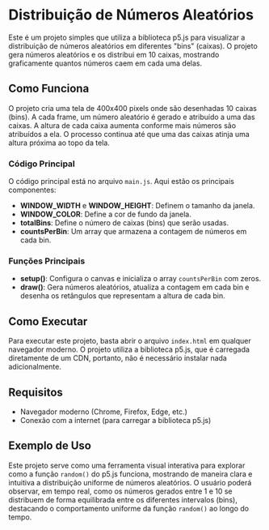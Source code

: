 # Distribuição de Números Aleatórios

Este é um projeto simples que utiliza a biblioteca p5.js para visualizar a distribuição de números aleatórios em diferentes "bins" (caixas). O projeto gera números aleatórios e os distribui em 10 caixas, mostrando graficamente quantos números caem em cada uma delas.

## Como Funciona

O projeto cria uma tela de 400x400 pixels onde são desenhadas 10 caixas (bins). A cada frame, um número aleatório é gerado e atribuído a uma das caixas. A altura de cada caixa aumenta conforme mais números são atribuídos a ela. O processo continua até que uma das caixas atinja uma altura próxima ao topo da tela.

### Código Principal

O código principal está no arquivo `main.js`. Aqui estão os principais componentes:

- **WINDOW_WIDTH** e **WINDOW_HEIGHT**: Definem o tamanho da janela.
- **WINDOW_COLOR**: Define a cor de fundo da janela.
- **totalBins**: Define o número de caixas (bins) que serão usadas.
- **countsPerBin**: Um array que armazena a contagem de números em cada bin.

### Funções Principais

- **setup()**: Configura o canvas e inicializa o array `countsPerBin` com zeros.
- **draw()**: Gera números aleatórios, atualiza a contagem em cada bin e desenha os retângulos que representam a altura de cada bin.

## Como Executar

Para executar este projeto, basta abrir o arquivo `index.html` em qualquer navegador moderno. O projeto utiliza a biblioteca p5.js, que é carregada diretamente de um CDN, portanto, não é necessário instalar nada adicionalmente.

## Requisitos

- Navegador moderno (Chrome, Firefox, Edge, etc.)
- Conexão com a internet (para carregar a biblioteca p5.js)

## Exemplo de Uso

Este projeto serve como uma ferramenta visual interativa para explorar como a função `random()` do p5.js funciona, mostrando de maneira clara e intuitiva a distribuição uniforme de números aleatórios. O usuário poderá observar, em tempo real, como os números gerados entre 1 e 10 se distribuem de forma equilibrada entre os diferentes intervalos (bins), destacando o comportamento uniforme da função `random()` ao longo do tempo.
